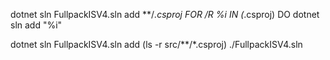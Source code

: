 dotnet sln FullpackISV4.sln add **/*.csproj
FOR /R %i IN (*.csproj) DO dotnet sln add "%i"

dotnet sln FullpackISV4.sln add (ls -r src/**/*.csproj)
./FullpackISV4.sln